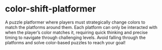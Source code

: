 # color-shift-platformer
A puzzle platformer where players must strategically change colors to match the platforms around them. Each platform can only be interacted with when the player’s color matches it, requiring quick thinking and precise timing to navigate through challenging levels. Avoid falling through the platforms and solve color-based puzzles to reach your goal!
